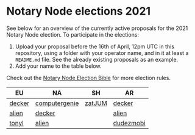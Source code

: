 # Notary Node elections 2021

See below for an overview of the currently active proposals for the 2021 Notary Node election.
To participate in the elections:

1. Upload your proposal before the 16th of April, 12pm UTC in this repository, using a folder with your operator name, and in it at least a `README.md` file. See the already existing proposals as an example.
2. Add your name to the table below.

Check out the [Notary Node Election Bible](https://github.com/KomodoPlatform/dPoW/blob/dev/doc/bible.md) for more election rules.  


|   EU	|   NA	|   SH	|   AR	|
|---	|---	|---	|---	|
|[decker](decker/README.md)	|[computergenie](computergenie/README.md)	|[zatJUM](zatjum/README.md)	|[decker](decker/README.md)	|
|[alien](alien/README.md)	|[decker](decker/README.md)	|	|[alien](alien/README.md)	|
|[tonyl](tonyl/README.md)	|[alien](alien/README.md)	|	|[dudezmobi](dudezmobi/README.md)	|
